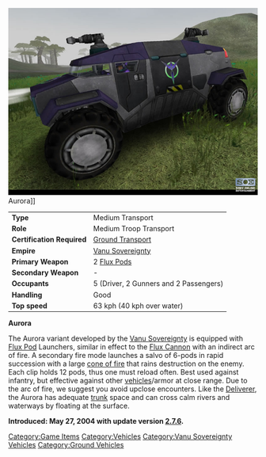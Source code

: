 ![](../images/VSAurora.jpg "fig:VSAurora.jpg") Aurora\]\]

|                            |                                                           |
| -------------------------- | --------------------------------------------------------- |
| **Type**                   | Medium Transport                                          |
| **Role**                   | Medium Troop Transport                                    |
| **Certification Required** | [Ground Transport](../certifications/Ground_Transport.md) |
| **Empire**                 | [Vanu Sovereignty](../etc/Vanu_Sovereignty.md)            |
| **Primary Weapon**         | 2 [Flux Pods](../items/Flux_Pod.md)                       |
| **Secondary Weapon**       | \-                                                        |
| **Occupants**              | 5 (Driver, 2 Gunners and 2 Passengers)                    |
| **Handling**               | Good                                                      |
| **Top speed**              | 63 kph (40 kph over water)                                |

**Aurora**

The Aurora variant developed by the [Vanu
Sovereignty](../etc/Vanu_Sovereignty.md) is equipped with [Flux
Pod](../items/Flux_Pod.md) Launchers, similar in effect to the [Flux
Cannon](../weapons/Flux_Cannon.md) with an indirect arc of fire. A
secondary fire mode launches a salvo of 6-pods in rapid succession with
a large [cone of fire](cone_of_fire.md) that rains destruction
on the enemy. Each clip holds 12 pods, thus one must reload often. Best
used against infantry, but effective against other
[vehicles](Vehicle.md)/armor at close range. Due to the arc of
fire, we suggest you avoid upclose encounters. Like the
[Deliverer](Deliverer.md), the Aurora has adequate
[trunk](../terminology/Trunk.md) space and can cross calm rivers and waterways
by floating at the surface.

**Introduced: May 27, 2004 with update version
[2.7.6](2.md.7.6).**

[Category:Game Items](../Category:Game_Items.md)
[Category:Vehicles](../Category:Vehicles.md) [Category:Vanu
Sovereignty Vehicles](../Category:Vanu_Sovereignty_Vehicles.md)
[Category:Ground Vehicles](../Category:Ground_Vehicles.md)
